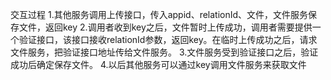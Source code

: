 交互过程
1.其他服务调用上传接口，传入appid、relationId、文件，文件服务保存文件，返回key
2.调用者收到key之后，文件暂时上传成功，调用者需要提供一个验证接口，该接口接收relationId参数，返回key。在临时上传成功之后，请求文件服务，把验证接口地址传给文件服务。
3.文件服务受到验证接口之后，验证成功后确定保存文件。
4.以后其他服务可以通过key调用文件服务来获取文件
